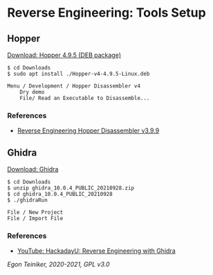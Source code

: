 # Reverse Engineering: Tools Setup

## Hopper 

[Download: Hopper 4.9.5 (DEB package)](https://www.hopperapp.com/)

```
$ cd Downloads
$ sudo apt install ./Hopper-v4-4.9.5-Linux.deb 

Menu / Development / Hopper Disassembler v4 
    Dry demo
	File/ Read an Executable to Disassemble...
```

### References
* [Reverse Engineering Hopper Disassembler v3.9.9](https://youtu.be/pCITcLqgS9Q)


## Ghidra

[Download: Ghidra](https://github.com/NationalSecurityAgency/ghidra/releases)
```
$ cd Downloads
$ unzip ghidra_10.0.4_PUBLIC_20210928.zip
$ cd ghidra_10.0.4_PUBLIC_20210928
$ ./ghidraRun

File / New Project 
File / Import File 
```
### References
* [YouTube: HackadayU: Reverse Engineering with Ghidra](https://youtu.be/d4Pgi5XML8E)


*Egon Teiniker, 2020-2021, GPL v3.0*